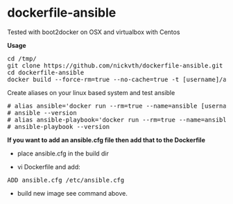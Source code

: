 # dockerfile-ansible

Tested with boot2docker on OSX and virtualbox with Centos

<b>Usage</b>

<pre>
cd /tmp/
git clone https://github.com/nickvth/dockerfile-ansible.git 
cd dockerfile-ansible
docker build --force-rm=true --no-cache=true -t [username]/ansible .
</pre>

Create aliases on your linux based system and test ansible
<pre>
# alias ansible='docker run --rm=true --name=ansible [username]/ansible /usr/bin/ansible'
# ansible --version
# alias ansible-playbook='docker run --rm=true --name=ansible [username]/ansible /usr/bin/ansible-playbook'
# ansible-playbook --version
</pre>

<b>If you want to add an ansible.cfg file then add that to the Dockerfile</b>

* place ansible.cfg in the build dir

* vi Dockerfile and add:
<pre>
ADD ansible.cfg /etc/ansible.cfg
</pre>
* build new image see command above.
